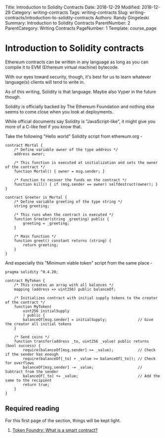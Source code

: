 Title: Introduction to Solidity Contracts
Date: 2018-12-29
Modified: 2018-12-29
Category: writing-contracts
Tags: writing-contracts
Slug: writing-contracts/introduction-to-solidity-contracts
Authors: Randy Gingeleski
Summary: Introduction to Solidity Contracts
ParentNumber: 2
ParentCategory: Writing Contracts
PageNumber: 1
Template: course_page


# Introduction to Solidity contracts

Ethereum contracts can be written in any language as long as you can compile it to EVM (Ethereum virtual machine) bytecode.

With our eyes toward security, though, it's best for us to learn whatever language(s) clients will tend to write in.

As of this writing, Solidity is that language. Maybe also Vyper in the future though.

Solidity is officially backed by The Ethereum Foundation and nothing else seems to come close when you look at deployments.

While official documents say Solidity is "JavaScript-like", it might give you more of a C-like feel if you know that.

Take the following "Hello world" Solidity script from ethereum.org -

```
contract Mortal {
    /* Define variable owner of the type address */
    address owner;

    /* This function is executed at initialization and sets the owner of the contract */
    function Mortal() { owner = msg.sender; }

    /* Function to recover the funds on the contract */
    function kill() { if (msg.sender == owner) selfdestruct(owner); }
}

contract Greeter is Mortal {
    /* Define variable greeting of the type string */
    string greeting;

    /* This runs when the contract is executed */
    function Greeter(string _greeting) public {
        greeting = _greeting;
    }

    /* Main function */
    function greet() constant returns (string) {
        return greeting;
    }
}
```

And especially this "Minimum viable token" script from the same place -

```
pragma solidity ^0.4.20;

contract MyToken {
    /* This creates an array with all balances */
    mapping (address => uint256) public balanceOf;

    /* Initializes contract with initial supply tokens to the creator of the contract */
    function MyToken(
        uint256 initialSupply
        ) public {
        balanceOf[msg.sender] = initialSupply;              // Give the creator all initial tokens
    }

    /* Send coins */
    function transfer(address _to, uint256 _value) public returns (bool success) {
        require(balanceOf[msg.sender] >= _value);           // Check if the sender has enough
        require(balanceOf[_to] + _value >= balanceOf[_to]); // Check for overflows
        balanceOf[msg.sender] -= _value;                    // Subtract from the sender
        balanceOf[_to] += _value;                           // Add the same to the recipient
        return true;
    }
}
```

## Required reading

For this first page of the section, things will be kept light.

1. [Token Foundry: What is a smart contract?](https://blog.tokenfoundry.com/what-is-a-smart-contract/)
